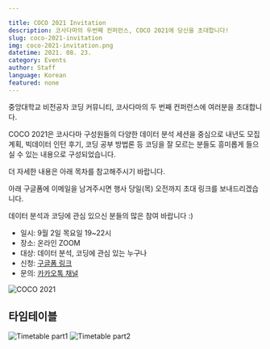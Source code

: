 ```yaml
---

title: COCO 2021 Invitation
description: 코사다마의 두번째 컨퍼런스, COCO 2021에 당신을 초대합니다!
slug: coco-2021-invitation
img: coco-2021-invitation.png
datetime: 2021. 08. 23.
category: Events
author: Staff
language: Korean
featured: none
---
```


중앙대학교 비전공자 코딩 커뮤니티, 코사다마의 두 번째 컨퍼런스에 여러분을 초대합니다.

COCO 2021은 코사다마 구성원들의 다양한 데이터 분석 세션을 중심으로 내년도 모집 계획, 빅데이터 인턴 후기, 코딩 공부 방법론 등 코딩을 잘 모르는 분들도 흥미롭게 들으실 수 있는 내용으로 구성되었습니다.

더 자세한 내용은 아래 목차를 참고해주시기 바랍니다.

아래 구글폼에 이메일을 남겨주시면 행사 당일(목) 오전까지 초대 링크를 보내드리겠습니다.

데이터 분석과 코딩에 관심 있으신 분들의 많은 참여 바랍니다 :)


- 일시: 9월 2일 목요일 19~22시
- 장소: 온라인 ZOOM
- 대상: 데이터 분석, 코딩에 관심 있는 누구나
- 신청: [구글폼 링크](https://bit.ly/COCO2021?trk=public_post_share-update_update-text)
- 문의: [카카오톡 채널](http://pf.kakao.com/_MYkvK?trk=public_post_share-update_update-text)


![COCO 2021](/coco-2021-invitation/coco-2021-welcomeletter.png)

## 타임테이블

![Timetable part1](/coco-2021-invitation/coco-2021-part1.png)
![Timetable part2](/coco-2021-invitation/coco-2021-part2.png)